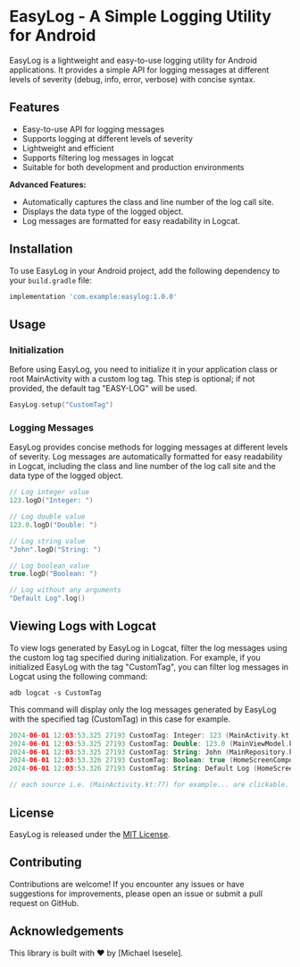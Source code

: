 # EasyLog - A Simple Logging Utility for Android

EasyLog is a lightweight and easy-to-use logging utility for Android applications. It provides a simple API for logging messages at different levels of severity (debug, info, error, verbose) with concise syntax.

## Features

- Easy-to-use API for logging messages
- Supports logging at different levels of severity
- Lightweight and efficient
- Supports filtering log messages in logcat
- Suitable for both development and production environments

**Advanced Features:**
- Automatically captures the class and line number of the log call site.
- Displays the data type of the logged object.
- Log messages are formatted for easy readability in Logcat.

## Installation

To use EasyLog in your Android project, add the following dependency to your `build.gradle` file:

```groovy
implementation 'com.example:easylog:1.0.0'
```

## Usage

### Initialization

Before using EasyLog, you need to initialize it in your application class or root MainActivity with a custom log tag. 
This step is optional; if not provided, the default tag "EASY-LOG" will be used.

```kotlin
EasyLog.setup("CustomTag")
```

### Logging Messages

EasyLog provides concise methods for logging messages at different levels of severity. Log messages are automatically formatted for easy readability in Logcat, including the class and line number of the log call site and the data type of the logged object.

```kotlin
// Log integer value
123.logD("Integer: ")

// Log double value
123.0.logD("Double: ")

// Log string value
"John".logD("String: ")

// Log boolean value
true.logD("Boolean: ")

// Log without any arguments
"Default Log".log()
```

## Viewing Logs with Logcat

To view logs generated by EasyLog in Logcat, filter the log messages using the custom log tag specified during initialization. For example, if you initialized EasyLog with the tag "CustomTag", you can filter log messages in Logcat using the following command:

```
adb logcat -s CustomTag
```

This command will display only the log messages generated by EasyLog with the specified tag (CustomTag) in this case for example.

```kotlin
2024-06-01 12:03:53.325 27193 CustomTag: Integer: 123 (MainActivity.kt:77) // assuming the log was called from MainActivity line 77
2024-06-01 12:03:53.325 27193 CustomTag: Double: 123.0 (MainViewModel.kt:78) // assuming the log was called from MainViewModel line 78
2024-06-01 12:03:53.325 27193 CustomTag: String: John (MainRepository.kt:79) // assuming the log was called from MainRepository line 79
2024-06-01 12:03:53.326 27193 CustomTag: Boolean: true (HomeScreenComposable.kt:80) // assuming the log was called from HomeScreenComposable line 80
2024-06-01 12:03:53.326 27193 CustomTag: String: Default Log (HomeScreenComposable.kt:12) // assuming the log was called from HomeScreenComposable line 12

// each source i.e. (MainActivity.kt:77) for example... are clickable.
```

## License

EasyLog is released under the [MIT License](LICENSE).

## Contributing

Contributions are welcome! If you encounter any issues or have suggestions for improvements, please open an issue or submit a pull request on GitHub.

## Acknowledgements

This library is built with ❤️ by [Michael Isesele].
